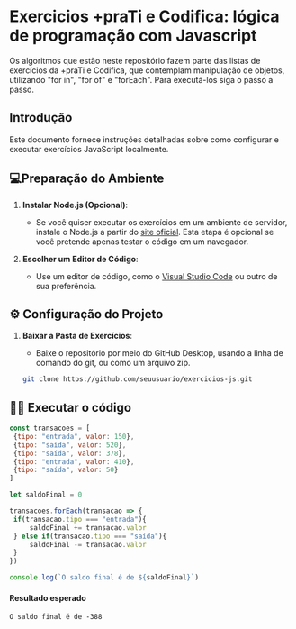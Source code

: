 # Exercicios +praTi e Codifica: lógica de programação com Javascript 

Os algoritmos que estão neste repositório fazem parte das listas de exercícios da +praTi e Codifica, que contemplam manipulação de objetos, utilizando "for in", "for of" e "forEach". Para executá-los siga o passo a passo.


## Introdução

Este documento fornece instruções detalhadas sobre como configurar e executar exercícios JavaScript localmente. 

## 💻Preparação do Ambiente 

1. **Instalar Node.js (Opcional)**:
   - Se você quiser executar os exercícios em um ambiente de servidor, instale o Node.js a partir do [site oficial](https://nodejs.org/). Esta etapa é opcional se você pretende apenas testar o código em um navegador.

2. **Escolher um Editor de Código**:
   - Use um editor de código, como o [Visual Studio Code](https://code.visualstudio.com/) ou outro de sua preferência.

## ⚙ Configuração do Projeto

1. **Baixar a Pasta de Exercícios**:
   - Baixe o repositório por meio do GitHub Desktop, usando a linha de comando do git, ou como um arquivo zip.

   ```bash
   git clone https://github.com/seuusuario/exercicios-js.git

## 👩‍💻 Executar o código

   ```javascript
const transacoes = [
    {tipo: "entrada", valor: 150},
    {tipo: "saída", valor: 520},
    {tipo: "saída", valor: 378},
    {tipo: "entrada", valor: 410},
    {tipo: "saída", valor: 50}
]

let saldoFinal = 0

transacoes.forEach(transacao => {
    if(transacao.tipo === "entrada"){
        saldoFinal += transacao.valor
    } else if(transacao.tipo === "saída"){
        saldoFinal -= transacao.valor
    }
})

console.log(`O saldo final é de ${saldoFinal}`)
```

#### Resultado esperado
```prompt 
O saldo final é de -388
